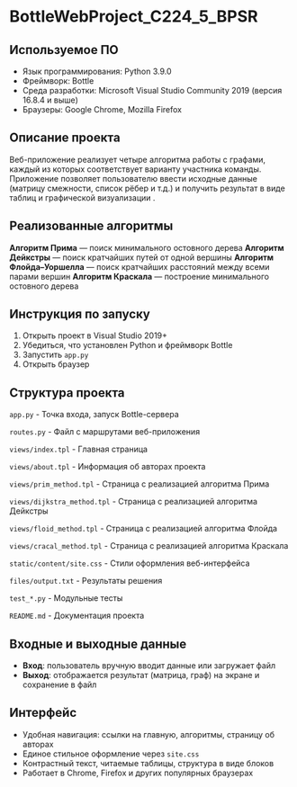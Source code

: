 # BottleWebProject_C224_5_BPSR
## Используемое ПО
- Язык программирования: Python 3.9.0
- Фреймворк: Bottle
- Среда разработки: Microsoft Visual Studio Community 2019 (версия 16.8.4 и выше)
- Браузеры: Google Chrome, Mozilla Firefox

## Описание проекта
Веб-приложение реализует четыре алгоритма работы с графами, каждый из которых соответствует варианту участника команды. Приложение позволяет пользователю ввести исходные данные (матрицу смежности, список рёбер и т.д.) и получить результат в виде таблиц и графической визуализации .

## Реализованные алгоритмы

**Алгоритм Прима** — поиск минимального остовного дерева 
**Алгоритм Дейкстры** — поиск кратчайших путей от одной вершины 
**Алгоритм Флойда–Уоршелла** — поиск кратчайших расстояний между всеми парами вершин 
**Алгоритм Краскала** — построение минимального остовного дерева 

## Инструкция по запуску
1. Открыть проект в Visual Studio 2019+
2. Убедиться, что установлен Python и фреймворк Bottle
3. Запустить `app.py`
4. Открыть браузер

## Структура проекта
`app.py` - Точка входа, запуск Bottle-сервера

`routes.py` - Файл с маршрутами веб-приложения

`views/index.tpl` - Главная страница

`views/about.tpl` - Информация об авторах проекта

`views/prim_method.tpl` - Страница с реализацией алгоритма Прима

`views/dijkstra_method.tpl` - Страница с реализацией алгоритма Дейкстры

`views/floid_method.tpl` - Страница с реализацией алгоритма Флойда

`views/cracal_method.tpl` - Страница с реализацией алгоритма Краскала

`static/content/site.css` - Стили оформления веб-интерфейса

`files/output.txt` - Результаты решения

`test_*.py` - Модульные тесты

`README.md` - Документация проекта

## Входные и выходные данные
- **Вход**: пользователь вручную вводит данные или загружает файл
- **Выход**: отображается результат (матрица, граф) на экране и сохранение в файл

## Интерфейс
- Удобная навигация: ссылки на главную, алгоритмы, страницу об авторах
- Единое стильное оформление через `site.css`
- Контрастный текст, читаемые таблицы, структура в виде блоков
- Работает в Chrome, Firefox и других популярных браузерах
